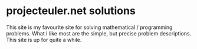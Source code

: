 # projecteuler.net solutions

This site is my favourite site for solving mathematical / programming problems. What I like most are the simple, but precise problem descriptions. This site is up for quite a while.
